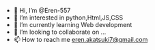 - 👋 Hi, I’m @Eren-557
- 👀 I’m interested in python,Html,JS,CSS
- 🌱 I’m currently learning Web development
- 💞️ I’m looking to collaborate on ...
- 📫 How to reach me eren.akatsuki7@gmail.com

<!---
Eren-557/Eren-557 is a ✨ special ✨ repository because its `README.md` (this file) appears on your GitHub profile.
You can click the Preview link to take a look at your changes.
--->
